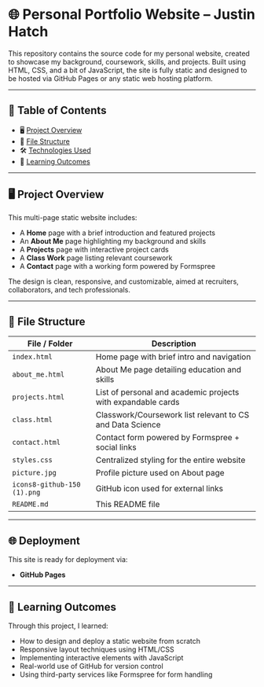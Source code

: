# 🌐 Personal Portfolio Website – Justin Hatch

This repository contains the source code for my personal website, created to showcase my background, coursework, skills, and projects. Built using HTML, CSS, and a bit of JavaScript, the site is fully static and designed to be hosted via GitHub Pages or any static web hosting platform.

---

## 📝 Table of Contents

- 🖥️ [Project Overview](#project-overview)
- 📂 [File Structure](#file-structure)
- 🛠️ [Technologies Used](#technologies-used)
- 🧠 [Learning Outcomes](#learning-outcomes)

---

## 🖥️ Project Overview

This multi-page static website includes:

- A **Home** page with a brief introduction and featured projects
- An **About Me** page highlighting my background and skills
- A **Projects** page with interactive project cards
- A **Class Work** page listing relevant coursework
- A **Contact** page with a working form powered by Formspree

The design is clean, responsive, and customizable, aimed at recruiters, collaborators, and tech professionals.

---

## 📂 File Structure

| File / Folder               | Description                                                  |
| --------------------------- | ------------------------------------------------------------ |
| `index.html`                | Home page with brief intro and navigation                    |
| `about_me.html`             | About Me page detailing education and skills                 |
| `projects.html`             | List of personal and academic projects with expandable cards |
| `class.html`                | Classwork/Coursework list relevant to CS and Data Science    |
| `contact.html`              | Contact form powered by Formspree + social links             |
| `styles.css`                | Centralized styling for the entire website                   |
| `picture.jpg`               | Profile picture used on About page                           |
| `icons8-github-150 (1).png` | GitHub icon used for external links                          |
| `README.md`                 | This README file                                             |

---


## 🌐 Deployment

This site is ready for deployment via:

- **GitHub Pages**

---

## 🧠 Learning Outcomes

Through this project, I learned:

- How to design and deploy a static website from scratch
- Responsive layout techniques using HTML/CSS
- Implementing interactive elements with JavaScript
- Real-world use of GitHub for version control
- Using third-party services like Formspree for form handling
